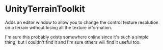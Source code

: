 UnityTerrainToolkit
===================

Adds an editor window to allow you to change the control texture resolution on a terrain without losing all the texture information. 

I'm sure this probably exists somewhere online since it's such a simple thing, but I couldn't find it and I'm sure others will find it useful too. 
